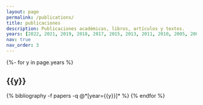 ```yaml
---
layout: page
permalink: /publications/
title: publicaciones
description: Publicaciones académicas, libros, artículos y textos.
years: [2022, 2021, 2019, 2018, 2017, 2015, 2013, 2011, 2010, 2005, 2004, 2002, 2000, 1999, 1998, 1994, 1993]
nav: true
nav_order: 3
---
```

<!-- _pages/publications.md -->
<div class="publications">

{%- for y in page.years %}
  <h2 class="year">{{y}}</h2>
  {% bibliography -f papers -q @*[year={{y}}]* %}
{% endfor %}

</div>
